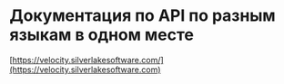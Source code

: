 # Документация по API по разным языкам в одном месте

[https://velocity.silverlakesoftware.com/](https://velocity.silverlakesoftware.com)
